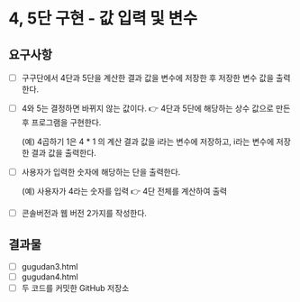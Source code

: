 # 4, 5단 구현 - 값 입력 및 변수

## 요구사항
- [ ] 구구단에서 4단과 5단을 계산한 결과 값을 변수에 저장한 후 저장한 변수 값을 출력한다.
- [ ] 4와 5는 결정하면 바뀌지 않는 값이다. 👉 4단과 5단에 해당하는 상수 값으로 만든 후 프로그램을 구현한다.
    
    (예) 4곱하기 1은 4 * 1 의 계산 결과 값을 i라는 변수에 저장하고, i라는 변수에 저장한 결과 값을 출력한다. 

- [ ] 사용자가 입력한 숫자에 해당하는 단을 출력한다.

    (예) 사용자가 4라는 숫자를 입력 👉 4단 전체를 계산하여 출력
- [ ] 콘솔버전과 웹 버전 2가지를 작성한다.

## 결과물

- [ ] gugudan3.html
- [ ] gugudan4.html
- [ ] 두 코드를 커밋한 GitHub 저장소